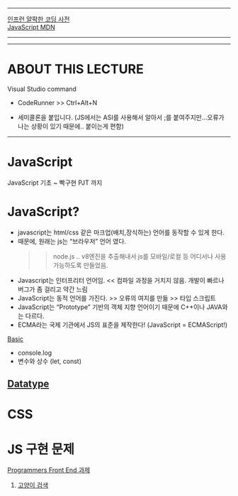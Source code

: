*****
[인프런 얄팍한 코딩 사전](https://www.inflearn.com/course/%EC%A0%9C%EB%8C%80%EB%A1%9C-%ED%8C%8C%EB%8A%94-%EC%9E%90%EB%B0%94%EC%8A%A4%ED%81%AC%EB%A6%BD%ED%8A%B8#reviews)  
[JavaScript MDN](https://developer.mozilla.org/en-US/docs/Web/JavaScript)
*****

---
# ABOUT THIS LECTURE
Visual Studio command
- CodeRunner >> Ctrl+Alt+N

- 세미콜론을 붙입니다.
(JS에서는 ASI를 사용해서 알아서 ;를 붙여주지만...오류가 나는 상황이 있기 때문에.. 붙이는게 편함) 
---

# JavaScript
JavaScript 기초 ~ 빡구현 PJT 까지 

# JavaScript?

- javascript는 html/css 같은 마크업(배치,장식하는) 언어를 동작할 수 있게 한다.
- 때문에, 원래는 js는 “브라우저” 언어 였다. 
  >> node.js .. v8엔진을 추출해내서 js를 모바일/로컬 등 어디서나 사용 가능하도록 만들었음.
- Javascript는 인터프리터 언어임. << 컴파일 과정을 거치지 않음. 개발이 빠르나 버그가 좀 걸리고 약간 느림
- JavaScript는 동적 언어를 가진다. >> 오류의 여지를 만듦 >> 타입 스크립트
- JavaScript는 “Prototype” 기반의 객체 지향 언어이기 때문에 C++이나 JAVA와는 다르다.
- ECMA라는 국제 기관에서 JS의 표준을 제작한다! (JavaScript = ECMAScript!)

[Basic](./Basic)
- console.log
- 변수와 상수 (let, const)

[Datatype](./DataType)
- 

# CSS


# JS 구현 문제
[Programmers Front End 과제](https://school.programmers.co.kr/skill_check_assignments)
1. [고양이 검색](https://school.programmers.co.kr/skill_check_assignments/4)
